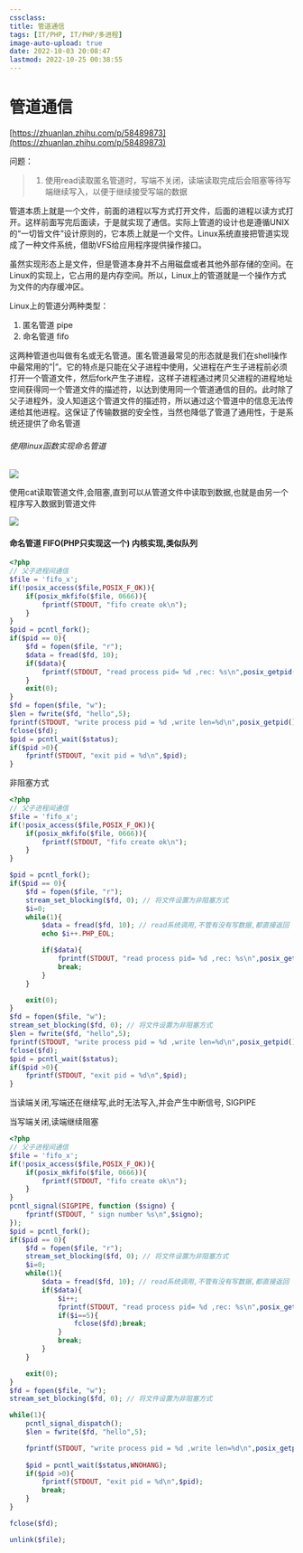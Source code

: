 ```yaml
---
cssclass:
title: 管道通信
tags: [IT/PHP, IT/PHP/多进程]
image-auto-upload: true
date: 2022-10-03 20:08:47
lastmod: 2022-10-25 00:38:55
---
```

# 管道通信

[https://zhuanlan.zhihu.com/p/58489873](https://zhuanlan.zhihu.com/p/58489873)

问题：

> 1. 使用read读取匿名管道时，写端不关闭，读端读取完成后会阻塞等待写端继续写入，以便于继续接受写端的数据




管道本质上就是一个文件，前面的进程以写方式打开文件，后面的进程以读方式打开。这样前面写完后面读，于是就实现了通信。实际上管道的设计也是遵循UNIX的“一切皆文件”设计原则的，它本质上就是一个文件。Linux系统直接把管道实现成了一种文件系统，借助VFS给应用程序提供操作接口。

虽然实现形态上是文件，但是管道本身并不占用磁盘或者其他外部存储的空间。在Linux的实现上，它占用的是内存空间。所以，Linux上的管道就是一个操作方式为文件的内存缓冲区。

Linux上的管道分两种类型：

1.  匿名管道 pipe
2.  命名管道 fifo

这两种管道也叫做有名或无名管道。匿名管道最常见的形态就是我们在shell操作中最常用的”|”。它的特点是只能在父子进程中使用，父进程在产生子进程前必须打开一个管道文件，然后fork产生子进程，这样子进程通过拷贝父进程的进程地址空间获得同一个管道文件的描述符，以达到使用同一个管道通信的目的。此时除了父子进程外，没人知道这个管道文件的描述符，所以通过这个管道中的信息无法传递给其他进程。这保证了传输数据的安全性，当然也降低了管道了通用性，于是系统还提供了命名管道

###### 使用linux函数实现命名管道

![](https://secure2.wostatic.cn/static/9k3NtHttNJmyiZwFmtoDx5/image.png)

使用cat读取管道文件,会阻塞,直到可以从管道文件中读取到数据,也就是由另一个程序写入数据到管道文件

![](https://secure2.wostatic.cn/static/9cJrgjMkqXpV8p1GeQfwze/image.png)

#### 命名管道 FIFO(PHP只实现这一个) 内核实现,类似队列

```PHP
<?php
// 父子进程间通信
$file = 'fifo_x';
if(!posix_access($file,POSIX_F_OK)){
    if(posix_mkfifo($file, 0666)){
        fprintf(STDOUT, "fifo create ok\n");
    }
}
$pid = pcntl_fork();
if($pid == 0){
    $fd = fopen($file, "r");
    $data = fread($fd, 10);
    if($data){
        fprintf(STDOUT, "read process pid= %d ,rec: %s\n",posix_getpid(),$data);
    }
    exit(0);
}
$fd = fopen($file, "w");
$len = fwrite($fd, "hello",5);
fprintf(STDOUT, "write process pid = %d ,write len=%d\n",posix_getpid(),$len);
fclose($fd);
$pid = pcntl_wait($status);
if($pid >0){
    fprintf(STDOUT, "exit pid = %d\n",$pid);
}
```

非阻塞方式

```PHP
<?php
// 父子进程间通信
$file = 'fifo_x';
if(!posix_access($file,POSIX_F_OK)){
    if(posix_mkfifo($file, 0666)){
        fprintf(STDOUT, "fifo create ok\n");
    }
}

$pid = pcntl_fork();
if($pid == 0){
    $fd = fopen($file, "r");
    stream_set_blocking($fd, 0); // 将文件设置为非阻塞方式
    $i=0;
    while(1){
        $data = fread($fd, 10); // read系统调用,不管有没有写数据,都直接返回
        echo $i++.PHP_EOL;

        if($data){
            fprintf(STDOUT, "read process pid= %d ,rec: %s\n",posix_getpid(),$data);
            break;
        }
    }

    exit(0);
}
$fd = fopen($file, "w");
stream_set_blocking($fd, 0); // 将文件设置为非阻塞方式
$len = fwrite($fd, "hello",5);
fprintf(STDOUT, "write process pid = %d ,write len=%d\n",posix_getpid(),$len);
fclose($fd);
$pid = pcntl_wait($status);
if($pid >0){
    fprintf(STDOUT, "exit pid = %d\n",$pid);
}
```

当读端关闭,写端还在继续写,此时无法写入,并会产生中断信号, SIGPIPE

当写端关闭,读端继续阻塞

```PHP
<?php
// 父子进程间通信
$file = 'fifo_x';
if(!posix_access($file,POSIX_F_OK)){
    if(posix_mkfifo($file, 0666)){
        fprintf(STDOUT, "fifo create ok\n");
    }
}
pcntl_signal(SIGPIPE, function ($signo) {
    fprintf(STDOUT, " sign number %s\n",$signo);
});
$pid = pcntl_fork();
if($pid == 0){
    $fd = fopen($file, "r");
    stream_set_blocking($fd, 0); // 将文件设置为非阻塞方式
    $i=0;
    while(1){
        $data = fread($fd, 10); // read系统调用,不管有没有写数据,都直接返回
        if($data){
            $i++;
            fprintf(STDOUT, "read process pid= %d ,rec: %s\n",posix_getpid(),$data);
            if($i==5){
                fclose($fd);break;
            }
            break;
        }
    }

    exit(0);
}
$fd = fopen($file, "w");
stream_set_blocking($fd, 0); // 将文件设置为非阻塞方式

while(1){
    pcntl_signal_dispatch();
    $len = fwrite($fd, "hello",5);

    fprintf(STDOUT, "write process pid = %d ,write len=%d\n",posix_getpid(),$len);
    
    $pid = pcntl_wait($status,WNOHANG);
    if($pid >0){
        fprintf(STDOUT, "exit pid = %d\n",$pid);
        break;
    }
}

fclose($fd);

unlink($file);
```